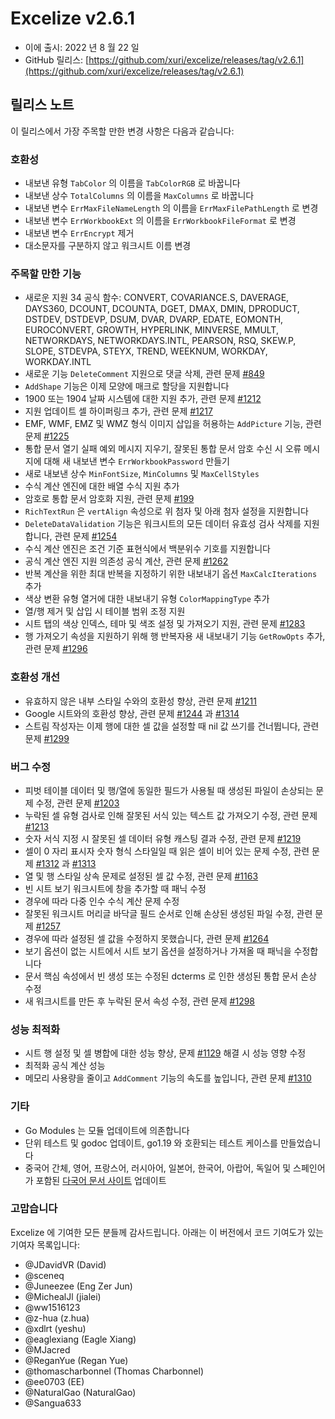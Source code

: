 # Excelize v2.6.1

* 이에 출시: 2022 년 8 월 22 일
* GitHub 릴리스: [https://github.com/xuri/excelize/releases/tag/v2.6.1](https://github.com/xuri/excelize/releases/tag/v2.6.1)

## 릴리스 노트

이 릴리스에서 가장 주목할 만한 변경 사항은 다음과 같습니다:

### 호환성

* 내보낸 유형 `TabColor` 의 이름을 `TabColorRGB` 로 바꿉니다
* 내보낸 상수 `TotalColumns` 의 이름을 `MaxColumns` 로 바꿉니다
* 내보낸 변수 `ErrMaxFileNameLength` 의 이름을 `ErrMaxFilePathLength` 로 변경
* 내보낸 변수 `ErrWorkbookExt` 의 이름을 `ErrWorkbookFileFormat` 로 변경
* 내보낸 변수 `ErrEncrypt` 제거
* 대소문자를 구분하지 않고 워크시트 이름 변경

### 주목할 만한 기능

* 새로운 지원 34 공식 함수: CONVERT, COVARIANCE.S, DAVERAGE, DAYS360, DCOUNT, DCOUNTA, DGET, DMAX, DMIN, DPRODUCT, DSTDEV, DSTDEVP, DSUM, DVAR, DVARP, EDATE, EOMONTH, EUROCONVERT, GROWTH, HYPERLINK, MINVERSE, MMULT, NETWORKDAYS, NETWORKDAYS.INTL, PEARSON, RSQ, SKEW.P, SLOPE, STDEVPA, STEYX, TREND, WEEKNUM, WORKDAY, WORKDAY.INTL
* 새로운 기능 `DeleteComment` 지원으로 댓글 삭제, 관련 문제 [#849](https://github.com/xuri/excelize/issues/849)
* `AddShape` 기능은 이제 모양에 매크로 할당을 지원합니다
* 1900 또는 1904 날짜 시스템에 대한 지원 추가, 관련 문제 [#1212](https://github.com/xuri/excelize/issues/1212)
* 지원 업데이트 셀 하이퍼링크 추가, 관련 문제 [#1217](https://github.com/xuri/excelize/issues/1217)
* EMF, WMF, EMZ 및 WMZ 형식 이미지 삽입을 허용하는 `AddPicture` 기능, 관련 문제 [#1225](https://github.com/xuri/excelize/issues/1225)
* 통합 문서 열기 실패 예외 메시지 지우기, 잘못된 통합 문서 암호 수신 시 오류 메시지에 대해 새 내보낸 변수 `ErrWorkbookPassword` 만들기
* 새로 내보낸 상수 `MinFontSize`, `MinColumns` 및 `MaxCellStyles`
* 수식 계산 엔진에 대한 배열 수식 지원 추가
* 암호로 통합 문서 암호화 지원, 관련 문제 [#199](https://github.com/xuri/excelize/issues/199)
* `RichTextRun` 은 `vertAlign` 속성으로 위 첨자 및 아래 첨자 설정을 지원합니다
* `DeleteDataValidation` 기능은 워크시트의 모든 데이터 유효성 검사 삭제를 지원합니다, 관련 문제 [#1254](https://github.com/xuri/excelize/issues/1254)
* 수식 계산 엔진은 조건 기준 표현식에서 백분위수 기호를 지원합니다
* 공식 계산 엔진 지원 의존성 공식 계산, 관련 문제 [#1262](https://github.com/xuri/excelize/issues/1262)
* 반복 계산을 위한 최대 반복을 지정하기 위한 내보내기 옵션 `MaxCalcIterations` 추가
* 색상 변환 유형 열거에 대한 내보내기 유형 `ColorMappingType` 추가
* 열/행 제거 및 삽입 시 테이블 범위 조정 지원
* 시트 탭의 색상 인덱스, 테마 및 색조 설정 및 가져오기 지원, 관련 문제 [#1283](https://github.com/xuri/excelize/issues/1283)
* 행 가져오기 속성을 지원하기 위해 행 반복자용 새 내보내기 기능 `GetRowOpts` 추가, 관련 문제 [#1296](https://github.com/xuri/excelize/issues/1296)

### 호환성 개선

* 유효하지 않은 내부 스타일 수와의 호환성 향상, 관련 문제 [#1211](https://github.com/xuri/excelize/issues/1211)
* Google 시트와의 호환성 향상, 관련 문제 [#1244](https://github.com/xuri/excelize/issues/1244) 과 [#1314](https://github.com/xuri/excelize/issues/1314)
* 스트림 작성자는 이제 행에 대한 셀 값을 설정할 때 nil 값 쓰기를 건너뜁니다, 관련 문제 [#1299](https://github.com/xuri/excelize/issues/1299)

### 버그 수정

* 피벗 테이블 데이터 및 행/열에 동일한 필드가 사용될 때 생성된 파일이 손상되는 문제 수정, 관련 문제 [#1203](https://github.com/xuri/excelize/issues/1203)
* 누락된 셀 유형 검사로 인해 잘못된 서식 있는 텍스트 값 가져오기 수정, 관련 문제 [#1213](https://github.com/xuri/excelize/issues/1213)
* 숫자 서식 지정 시 잘못된 셀 데이터 유형 캐스팅 결과 수정, 관련 문제 [#1219](https://github.com/xuri/excelize/issues/1219)
* 셀이 0 자리 표시자 숫자 형식 스타일일 때 읽은 셀이 비어 있는 문제 수정, 관련 문제 [#1312](https://github.com/xuri/excelize/issues/1312) 과 [#1313](https://github.com/xuri/excelize/issues/1313)
* 열 및 행 스타일 상속 문제로 설정된 셀 값 수정, 관련 문제 [#1163](https://github.com/xuri/excelize/issues/1163)
* 빈 시트 보기 워크시트에 창을 추가할 때 패닉 수정
* 경우에 따라 다중 인수 수식 계산 문제 수정
* 잘못된 워크시트 머리글 바닥글 필드 순서로 인해 손상된 생성된 파일 수정, 관련 문제 [#1257](https://github.com/xuri/excelize/issues/1257)
* 경우에 따라 설정된 셀 값을 수정하지 못했습니다, 관련 문제 [#1264](https://github.com/xuri/excelize/issues/1264)
* 보기 옵션이 없는 시트에서 시트 보기 옵션을 설정하거나 가져올 때 패닉을 수정합니다
* 문서 핵심 속성에서 빈 생성 또는 수정된 dcterms 로 인한 생성된 통합 문서 손상 수정
* 새 워크시트를 만든 후 누락된 문서 속성 수정, 관련 문제 [#1298](https://github.com/xuri/excelize/issues/1298)

### 성능 최적화

* 시트 행 설정 및 셀 병합에 대한 성능 향상, 문제 [#1129](https://github.com/xuri/excelize/issues/1129) 해결 시 성능 영향 수정
* 최적화 공식 계산 성능
* 메모리 사용량을 줄이고 `AddComment` 기능의 속도를 높입니다, 관련 문제 [#1310](https://github.com/xuri/excelize/issues/1310)

### 기타

* Go Modules 는 모듈 업데이트에 의존합니다
* 단위 테스트 및 godoc 업데이트, go1.19 와 호환되는 테스트 케이스를 만들었습니다
* 중국어 간체, 영어, 프랑스어, 러시아어, 일본어, 한국어, 아랍어, 독일어 및 스페인어가 포함된 [다국어 문서 사이트](https://xuri.me/excelize) 업데이트

### 고맙습니다

Excelize 에 기여한 모든 분들께 감사드립니다. 아래는 이 버전에서 코드 기여도가 있는 기여자 목록입니다:

* @JDavidVR (David)
* @sceneq
* @Juneezee (Eng Zer Jun)
* @MichealJl (jialei)
* @ww1516123
* @z-hua (z.hua)
* @xdlrt (yeshu)
* @eaglexiang (Eagle Xiang)
* @MJacred
* @ReganYue (Regan Yue)
* @thomascharbonnel (Thomas Charbonnel)
* @ee0703 (EE)
* @NaturalGao (NaturalGao)
* @Sangua633
